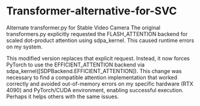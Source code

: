 # Transformer-alternative-for-SVC
Alternate transformer.py for Stable Video Camera
The original transformers.py explicitly requested the FLASH_ATTENTION backend for scaled dot-product attention using sdpa_kernel. This caused runtime errors on my system.

This modified version replaces that explicit request. Instead, it now forces PyTorch to use the EFFICIENT_ATTENTION backend via sdpa_kernel([SDPBackend.EFFICIENT_ATTENTION]). This change was necessary to find a compatible attention implementation that worked correctly and avoided out-of-memory errors on my specific hardware (RTX 4090) and PyTorch/CUDA environment, enabling successful execution.
Perhaps it helps others with the same issues.
